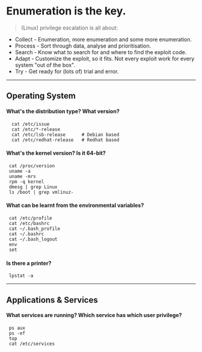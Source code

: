 # Enumeration is the key.
>(Linux) privilege escalation is all about:

 -   Collect - Enumeration, more enumeration and some more enumeration.
 -    Process - Sort through data, analyse and prioritisation.
 -   Search - Know what to search for and where to find the exploit code.
  -  Adapt - Customize the exploit, so it fits. Not every exploit work for every system "out of the box".
  -  Try - Get ready for (lots of) trial and error.
****

## Operating System
#### What's the distribution type? What version?
```
  cat /etc/issue
  cat /etc/*-release
  cat /etc/lsb-release      # Debian based
  cat /etc/redhat-release   # Redhat based
```

#### What's the kernel version? Is it 64-bit?
```
 cat /proc/version
 uname -a
 uname -mrs
 rpm -q kernel
 dmesg | grep Linux
 ls /boot | grep vmlinuz-
```
#### What can be learnt from the environmental variables?

```
 cat /etc/profile
 cat /etc/bashrc
 cat ~/.bash_profile
 cat ~/.bashrc
 cat ~/.bash_logout
 env
 set
```

#### Is there a printer?
``` 
 lpstat -a
```

*****
## Applications & Services 

#### What services are running? Which service has which user privilege?
```
 ps aux
 ps -ef
 top
 cat /etc/services
```



